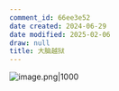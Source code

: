 ```yaml
---
comment_id: 66ee3e52
date created: 2024-06-29
date modified: 2025-02-06
draw: null
title: 大脑越狱
---
```

![image.png|1000](https://imagehosting4picgo.oss-cn-beijing.aliyuncs.com/imagehosting/fix-dir%2Fpicgo%2Fpicgo-clipboard-images%2F2024%2F06%2F29%2F17-21-19-23a851be31e867b6833bdae3d6d881a0-20240629172118-77ca3b.png)
